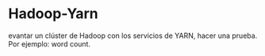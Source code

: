 # Hadoop-Yarn
evantar un clúster de Hadoop con los servicios de YARN, hacer una prueba. Por ejemplo: word count.

